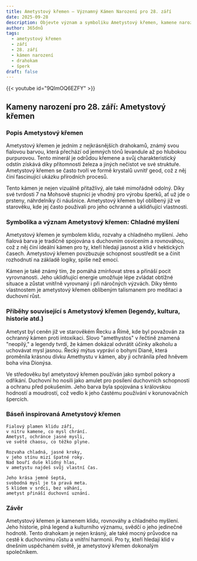 ```yaml
---
title: Ametystový křemen – Významný Kámen Narození pro 28. září
date: 2025-09-28
description: Objevte význam a symboliku Ametystový křemen, kamene narození pro 28. září, který symbolizuje Chladné myšlení. Přečtěte si legendy a inspirující příběhy.
author: 365dnů
tags:
  - ametystový křemen
  - září
  - 28. září
  - kámen narození
  - drahokam
  - šperk
draft: false
---
```


{{< youtube id="9QImOQ6EZFY" >}}

## Kameny narození pro 28. září: Ametystový křemen

### Popis Ametystový křemen

Ametystový křemen je jedním z nejkrásnějších drahokamů, známý svou fialovou barvou, která přechází od jemných tónů levandule až po hlubokou purpurovou. Tento minerál je odrůdou křemene a svůj charakteristický odstín získává díky přítomnosti železa a jiných nečistot ve své struktuře. Ametystový křemen se často tvoří ve formě krystalů uvnitř geod, což z něj činí fascinující ukázku přírodních procesů.

Tento kámen je nejen vizuálně přitažlivý, ale také mimořádně odolný. Díky své tvrdosti 7 na Mohsově stupnici je vhodný pro výrobu šperků, ať už jde o prsteny, náhrdelníky či náušnice. Ametystový křemen byl oblíbený již ve starověku, kde jej často používali pro jeho ochranné a uklidňující vlastnosti.

### Symbolika a význam Ametystový křemen: Chladné myšlení

Ametystový křemen je symbolem klidu, rozvahy a chladného myšlení. Jeho fialová barva je tradičně spojována s duchovním osvícením a rovnováhou, což z něj činí ideální kámen pro ty, kteří hledají jasnost a klid v hektických časech. Ametystový křemen povzbuzuje schopnost soustředit se a činit rozhodnutí na základě logiky, spíše než emocí.

Kámen je také známý tím, že pomáhá zmírňovat stres a přináší pocit vyrovnanosti. Jeho uklidňující energie umožňuje lépe zvládat obtížné situace a zůstat vnitřně vyrovnaný i při náročných výzvách. Díky těmto vlastnostem je ametystový křemen oblíbeným talismanem pro meditaci a duchovní růst.

### Příběhy související s Ametystový křemen (legendy, kultura, historie atd.)

Ametyst byl ceněn již ve starověkém Řecku a Římě, kde byl považován za ochranný kámen proti intoxikaci. Slovo "amethystos" v řečtině znamená "neopilý," a legendy tvrdí, že kámen dokázal odvrátit účinky alkoholu a uchovávat mysl jasnou. Řecký mýtus vypráví o bohyni Dianě, která proměnila krásnou dívku Amethystu v kámen, aby ji ochránila před hněvem boha vína Dionýsa.

Ve středověku byl ametystový křemen používán jako symbol pokory a odříkání. Duchovní ho nosili jako amulet pro posílení duchovních schopností a ochranu před pokušením. Jeho barva byla spojována s královskou hodností a moudrostí, což vedlo k jeho častému používání v korunovačních špercích.

### Báseň inspirovaná Ametystový křemen

```
Fialový plamen klidu září,  
v nitru kamene, co mysl chrání.  
Ametyst, ochránce jasné mysli,  
ve světě chaosu, co těžko plyne.

Rozvaha chladná, jasné kroky,  
v jeho stínu mizí špatné roky.  
Nad bouří duše klidný hlas,  
v ametystu najdeš svůj vlastní čas.

Jeho krása jemně šeptá,  
svobodná mysl je ta pravá meta.  
S klidem v srdci, bez váhání,  
ametyst přináší duchovní uznání.
```

### Závěr

Ametystový křemen je kamenem klidu, rovnováhy a chladného myšlení. Jeho historie, plná legend a kulturního významu, svědčí o jeho jedinečné hodnotě. Tento drahokam je nejen krásný, ale také mocný průvodce na cestě k duchovnímu růstu a vnitřní harmonii. Pro ty, kteří hledají klid v dnešním uspěchaném světě, je ametystový křemen dokonalým společníkem.